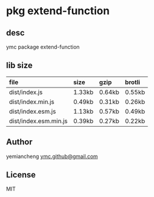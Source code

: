 # pkg extend-function

## desc
ymc package extend-function

## lib size  
file | size | gzip | brotli
:---- | :---- | :---- | :----
dist/index.js | 1.33kb | 0.64kb | 0.55kb
dist/index.min.js | 0.49kb | 0.31kb | 0.26kb
dist/index.esm.js | 1.13kb | 0.57kb | 0.49kb
dist/index.esm.min.js | 0.39kb | 0.27kb | 0.22kb

## Author
yemiancheng <ymc.github@gmail.com>

## License
MIT